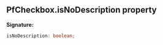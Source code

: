 ## PfCheckbox.isNoDescription property

**Signature:**

```typescript
isNoDescription: boolean;
```
